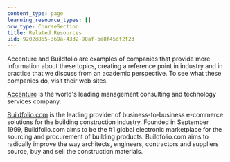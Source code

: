 ```yaml
---
content_type: page
learning_resource_types: []
ocw_type: CourseSection
title: Related Resources
uid: 9202d855-369a-4332-98af-be8f45df2f23
---
```


Accenture and Buildfolio are examples of companies that provide more information about these topics, creating a reference point in industry and in practice that we discuss from an academic perspective. To see what these companies do, visit their web sites.

[Accenture](http://www.accenture.com/) is the world's leading management consulting and technology services company.

[Buildfolio.com](http://www.markosweb.com/www/buildfolio.com/) is the leading provider of business-to-business e-commerce solutions for the building construction industry. Founded in September 1999, Buildfolio.com aims to be the #1 global electronic marketplace for the sourcing and procurement of building products. Buildfolio.com aims to radically improve the way architects, engineers, contractors and suppliers source, buy and sell the construction materials.